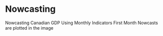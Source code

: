# Nowcasting
Nowcasting Canadian GDP Using Monthly Indicators
First Month Nowcasts are plotted in the image
